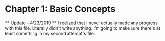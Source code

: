 # Chapter 1: Basic Concepts

** Update - 4/23/2019 ** I realized that I never actually made any progress with this file. Literally didn't write anything. I'm going to make sure there's at least something in my second attempt's file. 
